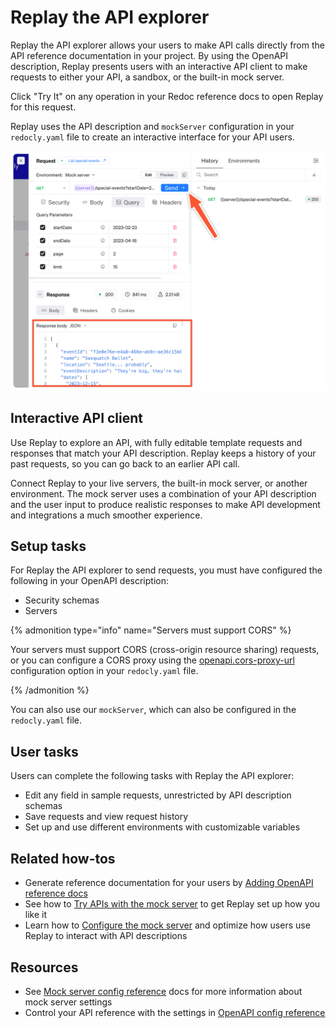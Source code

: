 # Replay the API explorer

Replay the API explorer allows your users to make API calls directly from the API reference documentation in your project.
By using the OpenAPI description, Replay presents users with an interactive API client to make requests to either your API, a sandbox, or the built-in mock server.

Click "Try It" on any operation in your Redoc reference docs to open Replay for this request.

Replay uses the API description and `mockServer` configuration in your `redocly.yaml` file to create an interactive interface for your API users.

![Make an API request with Replay](../../author/how-to/images/use-replay-response-example.png)

## Interactive API client

Use Replay to explore an API, with fully editable template requests and responses that match your API description.
Replay keeps a history of your past requests, so you can go back to an earlier API call.

Connect Replay to your live servers, the built-in mock server, or another environment.
The mock server uses a combination of your API description and the user input to produce realistic responses to make API development and integrations a much smoother experience.

## Setup tasks

For Replay the API explorer to send requests, you must have configured the following in your OpenAPI description:

- Security schemas
- Servers

{% admonition type="info" name="Servers must support CORS" %}

Your servers must support CORS (cross-origin resource sharing) requests, or you can configure a CORS proxy using the [openapi.cors-proxy-url](../../config/openapi/cors-proxy-url.md) configuration option in your `redocly.yaml` file.

{% /admonition %}

You can also use our `mockServer`, which can also be configured in the `redocly.yaml` file.

## User tasks

Users can complete the following tasks with Replay the API explorer:

- Edit any field in sample requests, unrestricted by API description schemas
- Save requests and view request history
- Set up and use different environments with customizable variables

## Related how-tos

- Generate reference documentation for your users by [Adding OpenAPI reference docs](../../author/how-to/add-openapi-docs.md)
- See how to [Try APIs with the mock server](../../author/how-to/try-apis-with-mock-server.md) to get Replay set up how you like it
- Learn how to [Configure the mock server](../../author/how-to/configure-mock-server.md) and optimize how users use Replay to interact with API descriptions

## Resources

- See [Mock server config reference](../../config/mock-server.md) docs for more information about mock server settings
- Control your API reference with the settings in [OpenAPI config reference](../../config/openapi/index.md)
